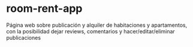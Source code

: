 # room-rent-app

Página web sobre publicación y alquiler de habitaciones y apartamentos, con la posibilidad dejar reviews, comentarios y hacer/editar/eliminar publicaciones
